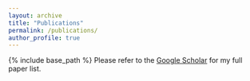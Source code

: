 ```yaml
---
layout: archive
title: "Publications"
permalink: /publications/
author_profile: true
---
```


{% include base_path %}
Please refer to the [Google Scholar](https://scholar.google.com/citations?user=bJYY-tIAAAAJ&hl=en) for my full paper list.

  

